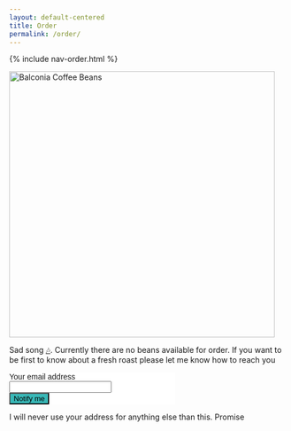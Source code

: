 ```yaml
---
layout: default-centered
title: Order
permalink: /order/
---
```


{% include nav-order.html %}

<div class="package"><img src="{{ site.baseurl }}/assets/balconia_package_placeholder.png" width="480" alt="Balconia Coffee Beans" />
</div>

<div class="about">
	<p>Sad song <a href="https://www.youtube.com/watch?v=p4cJv6s_Yjw">🎶</a>. Currently there are no beans available for order. If you want to be first to know about a fresh roast please let me know how to reach you</p>

<!-- Begin MailChimp Signup Form -->
<link href="//cdn-images.mailchimp.com/embedcode/classic-10_7.css" rel="stylesheet" type="text/css">
<style type="text/css">
	#mc_embed_signup{background:#fff; clear:left; font:14px Helvetica,Arial,sans-serif; }

</style>
<div id="mc_embed_signup" style="width:300px;">
<form action="//plontsch.us12.list-manage.com/subscribe/post?u=1b36b81eaf68e3e93b629580e&amp;id=ebfca1557e" method="post" id="mc-embedded-subscribe-form" name="mc-embedded-subscribe-form" class="validate" target="_blank" novalidate>
    <div id="mc_embed_signup_scroll">

<div class="mc-field-group">
	<label for="mce-EMAIL">Your email address </label>
	<input type="email" value="" name="EMAIL" class="required email" id="mce-EMAIL">
</div>
	<div id="mce-responses" class="clear">
		<div class="response" id="mce-error-response" style="display:none"></div>
		<div class="response" id="mce-success-response" style="display:none"></div>
	</div>    <!-- real people should not fill this in and expect good things - do not remove this or risk form bot signups-->
    <div style="position: absolute; left: -5000px;" aria-hidden="true"><input type="text" name="b_1b36b81eaf68e3e93b629580e_ebfca1557e" tabindex="-1" value=""></div>
    <div class="clear"><input type="submit" value="Notify me" name="subscribe" id="mc-embedded-subscribe" class="button" style="background-color: #38B8B7;"></div>
    </div>
</form>
</div>

<!--End mc_embed_signup-->

</div>

<div class="comment">
<p>I will never use your address for anything else than this. Promise</p>
</div>
